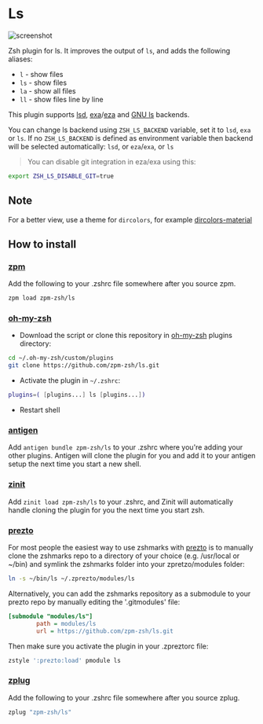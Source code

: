 # Ls

![screenshot](./ls.png)

Zsh plugin for ls. It improves the output of `ls`, and adds the following aliases:

* `l` - show files
* `ls` - show files
* `la` - show all files
* `ll` - show files line by line

This plugin supports [lsd](https://github.com/Peltoche/lsd), [exa](https://github.com/ogham/exa)/[eza](https://github.com/eza-community/eza) and [GNU ls](https://www.gnu.org/software/coreutils/manual/html_node/ls-invocation.html) backends.

You can change ls backend using `ZSH_LS_BACKEND` variable, set it to `lsd`, `exa` or `ls`.
If no `ZSH_LS_BACKEND` is defined as environment variable then backend will be selected automatically: `lsd`, or `eza`/`exa`, or `ls`

> You can disable git integration in eza/exa using this:

```sh
export ZSH_LS_DISABLE_GIT=true
```

## Note

For a better view, use a theme for `dircolors`, for example [dircolors-material](https://github.com/zpm-zsh/dircolors-material)

## How to install

### [zpm](https://github.com/zpm-zsh/zpm)

Add the following to your .zshrc file somewhere after you source zpm.

```sh
zpm load zpm-zsh/ls
```

### [oh-my-zsh](http://github.com/robbyrussell/oh-my-zsh)

* Download the script or clone this repository in [oh-my-zsh](http://github.com/robbyrussell/oh-my-zsh) plugins directory:

```sh
cd ~/.oh-my-zsh/custom/plugins
git clone https://github.com/zpm-zsh/ls.git
```

* Activate the plugin in `~/.zshrc`:

```sh
plugins=( [plugins...] ls [plugins...])
```

* Restart shell

### [antigen](https://github.com/zsh-users/antigen)

Add `antigen bundle zpm-zsh/ls` to your .zshrc where you're adding your other plugins. Antigen will clone the plugin for you and add it to your antigen setup the next time you start a new shell.

### [zinit](https://github.com/zdharma-continuum/zinit)

Add `zinit load zpm-zsh/ls` to your .zshrc, and Zinit will automatically handle cloning the plugin for you the next time you start zsh.

### [prezto](https://github.com/sorin-ionescu/prezto)

For most people the easiest way to use zshmarks with [prezto](https://github.com/sorin-ionescu/prezto) is to manually clone the zshmarks repo to a directory of your choice (e.g. /usr/local or ~/bin) and symlink the zshmarks folder into your zpretzo/modules folder:

```sh
ln -s ~/bin/ls ~/.zprezto/modules/ls
```

Alternatively, you can add the zshmarks repository as a submodule to your prezto repo by manually editing the '.gitmodules' file:

```ini
[submodule "modules/ls"]
        path = modules/ls
        url = https://github.com/zpm-zsh/ls.git
```

Then make sure you activate the plugin in your .zpreztorc file:

```sh
zstyle ':prezto:load' pmodule ls
```

### [zplug](https://github.com/zplug/zplug)

Add the following to your .zshrc file somewhere after you source zplug.

```sh
zplug "zpm-zsh/ls"
```
